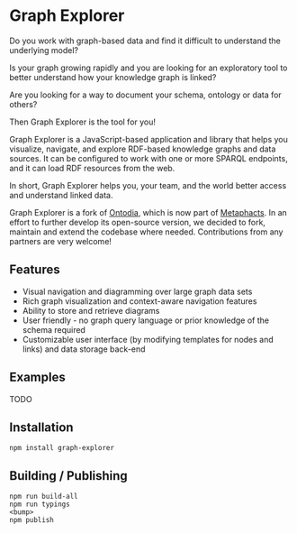 # Graph Explorer

Do you work with graph-based data and find it difficult to understand the underlying model?

Is your graph growing rapidly and you are looking for an exploratory tool to better understand how your knowledge graph is linked?

Are you looking for a way to document your schema, ontology or data for others?

Then Graph Explorer is the tool for you!

Graph Explorer is a JavaScript-based application and library that helps you visualize, navigate, and explore RDF-based knowledge graphs and data sources. It can be configured to work with one or more SPARQL endpoints, and it can load RDF resources from the web.

In short, Graph Explorer helps you, your team, and the world better access and understand linked data.

Graph Explorer is a fork of [Ontodia](https://github.com/metaphacts/ontodia), which is now part of [Metaphacts](https://metaphacts.com/). In an effort to further develop its open-source version, we decided to fork, maintain and extend the codebase where needed. Contributions from any partners are very welcome!

## Features

- Visual navigation and diagramming over large graph data sets
- Rich graph visualization and context-aware navigation features 
- Ability to store and retrieve diagrams
- User friendly - no graph query language or prior knowledge of the schema required
- Customizable user interface (by modifying templates for nodes and links) and data storage back-end

## Examples

TODO

## Installation

`npm install graph-explorer`

## Building / Publishing

```
npm run build-all
npm run typings
<bump>
npm publish
```
